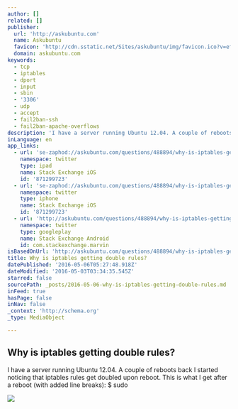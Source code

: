 ```yaml
---
author: []
related: []
publisher:
  url: 'http://askubuntu.com'
  name: Askubuntu
  favicon: 'http://cdn.sstatic.net/Sites/askubuntu/img/favicon.ico?v=eff8fd315b9e'
  domain: askubuntu.com
keywords:
  - tcp
  - iptables
  - dport
  - input
  - sbin
  - '3306'
  - udp
  - accept
  - fail2ban-ssh
  - fail2ban-apache-overflows
description: 'I have a server running Ubuntu 12.04. A couple of reboots back I started noticing that iptables rules get doubled upon reboot. This is what I get after a reboot (with added line breaks): $ sudo'
inLanguage: en
app_links:
  - url: 'se-zaphod://askubuntu.com/questions/488894/why-is-iptables-getting-double-rules'
    namespace: twitter
    type: ipad
    name: Stack Exchange iOS
    id: '871299723'
  - url: 'se-zaphod://askubuntu.com/questions/488894/why-is-iptables-getting-double-rules'
    namespace: twitter
    type: iphone
    name: Stack Exchange iOS
    id: '871299723'
  - url: 'http://askubuntu.com/questions/488894/why-is-iptables-getting-double-rules'
    namespace: twitter
    type: googleplay
    name: Stack Exchange Android
    id: com.stackexchange.marvin
isBasedOnUrl: 'http://askubuntu.com/questions/488894/why-is-iptables-getting-double-rules'
title: Why is iptables getting double rules?
datePublished: '2016-05-06T05:27:48.918Z'
dateModified: '2016-05-03T03:34:35.545Z'
starred: false
sourcePath: _posts/2016-05-06-why-is-iptables-getting-double-rules.md
inFeed: true
hasPage: false
inNav: false
_context: 'http://schema.org'
_type: MediaObject

---
```

<article style=""><h1>Why is iptables getting double rules?</h1><p>I have a server running Ubuntu 12.04. A couple of reboots back I started noticing that iptables rules get doubled upon reboot. This is what I get after a reboot (with added line breaks): $ sudo</p><img src="http://cdn.sstatic.net/Sites/askubuntu/img/apple-touch-icon@2.png?v=c492c9229955&amp;a" /></article>